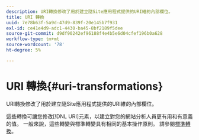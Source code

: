 ```yaml
---
description: URI轉換修改了用於建立隨Site應用程式提供的URI維的內部欄位。
title: URI 轉換
uuid: 7e78b63f-5a9d-47d9-839f-20e145b7f931
exl-id: ce41e4d9-adc1-4430-ba45-8bf2189f5dee
source-git-commit: d9df90242ef96188f4e4b5e6d04cfef196b0a628
workflow-type: tm+mt
source-wordcount: '78'
ht-degree: 5%

---
```


# URI 轉換{#uri-transformations}

URI轉換修改了用於建立隨Site應用程式提供的URI維的內部欄位。

這些轉換可讓您修改[!DNL URI]元素，以建立對您的網站分析人員更有用和有意義的值。 一般來說，這些轉變與標準轉變具有相同的基本操作原則。 請參閱[標準轉換](../../../../../home/c-dataset-const-proc/c-data-trans/c-transf-types/c-standard-transf/c-standard-transf.md#concept-25f4bdbf8fe74c4aaeb2fcd226243886)。
